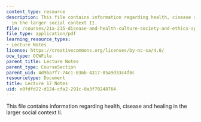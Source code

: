 ```yaml
---
content_type: resource
description: This file contains information regarding health, cisease and healing
  in the larger social context II.
file: /courses/21a-215-disease-and-health-culture-society-and-ethics-spring-2012/e0fdfd22d124cfa2291c0a3f70248764_MIT21A_215S12_lecture_17.pdf
file_type: application/pdf
learning_resource_types:
- Lecture Notes
license: https://creativecommons.org/licenses/by-nc-sa/4.0/
ocw_type: OCWFile
parent_title: Lecture Notes
parent_type: CourseSection
parent_uid: 4d9ba7f7-74c1-836b-4317-05a9d33c4f8c
resourcetype: Document
title: Lecture 17 Notes
uid: e0fdfd22-d124-cfa2-291c-0a3f70248764
---
```

This file contains information regarding health, cisease and healing in the larger social context II.